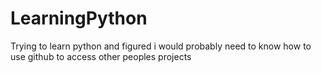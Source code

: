 # LearningPython
Trying to learn python and figured i would probably need to know how to use github to access other peoples projects 
